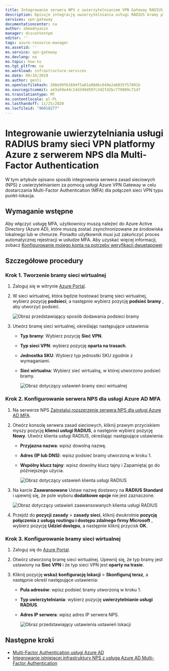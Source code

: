 ```yaml
---
title: Integrowanie serwera NPS z uwierzytelnianiem VPN Gateway RADIUS dla usługi MFA
description: Opisuje integrację uwierzytelniania usługi RADIUS bramy platformy Azure z serwerem NPS dla Multi-Factor Authentication.
services: vpn-gateway
documentationcenter: na
author: ahmadnyasin
manager: dcscontentpm
editor: ''
tags: azure-resource-manager
ms.assetid: ''
ms.service: vpn-gateway
ms.devlang: na
ms.topic: how-to
ms.tgt_pltfrm: na
ms.workload: infrastructure-services
ms.date: 09/16/2019
ms.author: genli
ms.openlocfilehash: 208e99f61694f5a81a98dbc649e2a6035f57891b
ms.sourcegitcommit: a43a59e44c14d349d597c3d2fd2bc779989c71d7
ms.translationtype: MT
ms.contentlocale: pl-PL
ms.lasthandoff: 11/25/2020
ms.locfileid: "96018277"
---
```

# <a name="integrate-azure-vpn-gateway-radius-authentication-with-nps-server-for-multi-factor-authentication"></a>Integrowanie uwierzytelniania usługi RADIUS bramy sieci VPN platformy Azure z serwerem NPS dla Multi-Factor Authentication 

W tym artykule opisano sposób integrowania serwera zasad sieciowych (NPS) z uwierzytelnianiem za pomocą usługi Azure VPN Gateway w celu dostarczania Multi-Factor Authentication (MFA) dla połączeń sieci VPN typu punkt-lokacja. 

## <a name="prerequisite"></a>Wymaganie wstępne

Aby włączyć usługę MFA, użytkownicy muszą należeć do Azure Active Directory (Azure AD), które muszą zostać zsynchronizowane ze środowiska lokalnego lub w chmurze. Ponadto użytkownik musi już zakończyć proces automatycznej rejestracji w usłudze MFA.  Aby uzyskać więcej informacji, zobacz [Konfigurowanie mojego konta na potrzeby weryfikacji dwuetapowej](../active-directory/user-help/multi-factor-authentication-end-user-first-time.md)

## <a name="detailed-steps"></a>Szczegółowe procedury

### <a name="step-1-create-a-virtual-network-gateway"></a>Krok 1. Tworzenie bramy sieci wirtualnej

1. Zaloguj się w witrynie [Azure Portal](https://portal.azure.com).
2. W sieci wirtualnej, która będzie hostować bramę sieci wirtualnej, wybierz pozycję **podsieci**, a następnie wybierz pozycję **podsieć bramy** , aby utworzyć podsieć. 

    ![Obraz przedstawiający sposób dodawania podsieci bramy](./media/vpn-gateway-radiuis-mfa-nsp/gateway-subnet.png)
3. Utwórz bramę sieci wirtualnej, określając następujące ustawienia:

    - **Typ bramy**: Wybierz pozycję **Sieć VPN**.
    - **Typ sieci VPN**: wybierz pozycję **oparta na trasach**.
    - **Jednostka SKU**: Wybierz typ jednostki SKU zgodnie z wymaganiami.
    - **Sieć wirtualna**: Wybierz sieć wirtualną, w której utworzono podsieć bramy.

        ![Obraz dotyczący ustawień bramy sieci wirtualnej](./media/vpn-gateway-radiuis-mfa-nsp/create-vpn-gateway.png)


 
### <a name="step-2-configure-the-nps-for-azure-ad-mfa"></a>Krok 2. Konfigurowanie serwera NPS dla usługi Azure AD MFA

1. Na serwerze NPS [Zainstaluj rozszerzenie serwera NPS dla usługi Azure AD MFA](../active-directory/authentication/howto-mfa-nps-extension.md#install-the-nps-extension).
2. Otwórz konsolę serwera zasad sieciowych, kliknij prawym przyciskiem myszy pozycję **klienci usługi RADIUS**, a następnie wybierz pozycję **Nowy**. Utwórz klienta usługi RADIUS, określając następujące ustawienia:

    - **Przyjazna nazwa**: wpisz dowolną nazwę.
    - **Adres (IP lub DNS)**: wpisz podsieć bramy utworzoną w kroku 1.
    - **Wspólny klucz tajny**: wpisz dowolny klucz tajny i Zapamiętaj go do późniejszego użycia.

      ![Obraz dotyczący ustawień klienta usługi RADIUS](./media/vpn-gateway-radiuis-mfa-nsp/create-radius-client1.png)

 
3.  Na karcie **Zaawansowane** Ustaw nazwę dostawcy na **RADIUS Standard** i upewnij się, że pole wyboru **dodatkowe opcje** nie jest zaznaczone.

    ![Obraz dotyczący ustawień zaawansowanych klienta usługi RADIUS](./media/vpn-gateway-radiuis-mfa-nsp/create-radius-client2.png)

4. Przejdź do **pozycji zasady**  >  **zasady sieci**, kliknij dwukrotnie **pozycję połączenia z usługą routingu i dostępu zdalnego firmy Microsoft** , wybierz pozycję **Udziel dostępu**, a następnie kliknij przycisk **OK**.

### <a name="step-3-configure-the-virtual-network-gateway"></a>Krok 3. Konfigurowanie bramy sieci wirtualnej

1. Zaloguj się do [Azure Portal](https://portal.azure.com).
2. Otwórz utworzoną bramę sieci wirtualnej. Upewnij się, że typ bramy jest ustawiony na **Sieć VPN** i że typ sieci VPN jest **oparty na trasie**.
3. Kliknij pozycję **wskaż konfigurację lokacji**  >  **Skonfiguruj teraz**, a następnie określ następujące ustawienia:

    - **Pula adresów**: wpisz podsieć bramy utworzoną w kroku 1.
    - **Typ uwierzytelniania**: wybierz pozycję **uwierzytelnianie usługi RADIUS**.
    - **Adres IP serwera**: wpisz adres IP serwera NPS.

      ![Obraz przedstawiający ustawienia ustawień lokacji](./media/vpn-gateway-radiuis-mfa-nsp/configure-p2s.png)

## <a name="next-steps"></a>Następne kroki

- [Multi-Factor Authentication usługi Azure AD](../active-directory/authentication/concept-mfa-howitworks.md)
- [Integrowanie istniejącej infrastruktury NPS z usługą Azure AD Multi-Factor Authentication](../active-directory/authentication/howto-mfa-nps-extension.md)